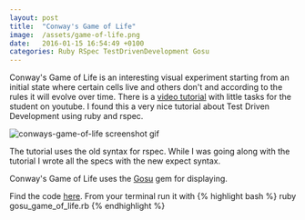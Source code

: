 ```yaml
---
layout: post
title:  "Conway's Game of Life"
image:  /assets/game-of-life.png
date:   2016-01-15 16:54:49 +0100
categories: Ruby RSpec TestDrivenDevelopment Gosu
---
```

Conway's Game of Life is an interesting visual experiment starting from an initial state where certain cells live and others don't and according to the rules it will evolve over time. There is a [video tutorial][gameoflife-tutorial] with little tasks for the student on youtube. I found this a very nice tutorial about Test Driven Development using ruby and rspec.

![conways-game-of-life screenshot gif](/assets/game_of_life.gif)

The tutorial uses the old syntax for rspec. While I was going along with the tutorial I wrote all the specs with the new expect syntax.

Conway's Game of Life uses the [Gosu][gosu] gem for displaying.

Find the code [here][gameoflife-github]. From your terminal run it with
{% highlight bash %}
  ruby gosu_game_of_life.rb
{% endhighlight %}

<!--end-row-->

[gameoflife-tutorial]: https://www.youtube.com/watch?v=iLXO2FLPulI
[gameoflife-github]: https://github.com/lisbethmarianne/game_of_life
[gosu]: https://github.com/gosu/gosu
